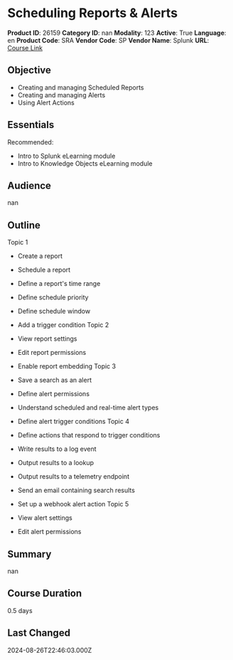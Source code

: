 # Scheduling Reports & Alerts

**Product ID**: 26159
**Category ID**: nan
**Modality**: 123
**Active**: True
**Language**: en
**Product Code**: SRA
**Vendor Code**: SP
**Vendor Name**: Splunk
**URL**: [Course Link](https://www.fastlaneus.com/product/splunk-sra)

## Objective
- Creating and managing Scheduled Reports
- Creating and managing Alerts
- Using Alert Actions

## Essentials
Recommended:


- Intro to Splunk eLearning module
- Intro to Knowledge Objects eLearning module

## Audience
nan

## Outline
Topic 1 


- Create a report
- Schedule a report
- Define a report's time range
- Define schedule priority
- Define schedule window
- Add a trigger condition
Topic 2 


- View report settings
- Edit report permissions
- Enable report embedding
Topic 3 


- Save a search as an alert
- Define alert permissions
- Understand scheduled and real-time alert types
- Define alert trigger conditions
Topic 4 


- Define actions that respond to trigger conditions
- Write results to a log event
- Output results to a lookup
- Output results to a telemetry endpoint
- Send an email containing search results
- Set up a webhook alert action
Topic 5 


- View alert settings
- Edit alert permissions

## Summary
nan

## Course Duration
0.5 days

## Last Changed
2024-08-26T22:46:03.000Z
